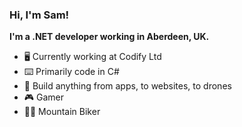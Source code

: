 ### Hi, I'm Sam!

**I'm a .NET developer working in Aberdeen, UK.**

- 🖥️ Currently working at Codify Ltd
- ⌨️ Primarily code in C#
- 🚁 Build anything from apps, to websites, to drones
- 🎮 Gamer
- 🚵‍♂️ Mountain Biker
